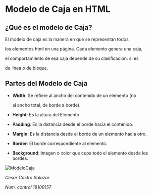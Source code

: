 # Modelo de Caja en HTML

## ¿Qué es el modelo de Caja?

El modelo de caja es la manera en que se representan todos 

los elementos html en una página. Cada elemento genera una caja, 

el comportamiento de esa caja depende de su clasificación: si es 

de línea o de bloque.

## Partes del Modelo de Caja

- **Width**: Se refiere al ancho del contenido de un elemento (no 
  
  al ancho total, de borde a borde). 
- **Height**: Es la altura del Elemento
- **Padding**: Es la distancia desde el borde hacia el contenido.
- **Margin**: Es la distancia desde el borde de un elemento hacia otro.
- **Border**: El borde correspondiente al elemento.
- **Background**: Imagen o color que cupa todo el elemento desde los bordes.

![ModeloCaja](https://s3-us-west-2.amazonaws.com/devcodepro/media/tutorials/modelo-caja-css-t1.jpg)

*César Castro Salazar* 

*Num. control 18100157*